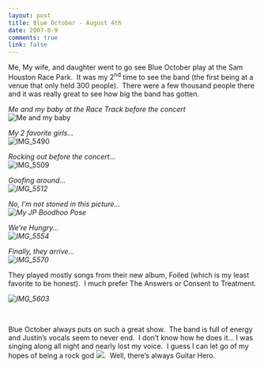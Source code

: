 ```yaml
--- 
layout: post
title: Blue October - August 4th
date: 2007-8-9
comments: true
link: false
---
```

<p>Me, My wife, and daughter went to go see Blue October play at the Sam Houston Race Park.&nbsp; It was my 2<sup>nd</sup> time to see the band (the first being at a venue that only held 300 people).&nbsp; There were a few thousand people there and it was really great to see how big the band has gotten.</p><p><em>Me and my baby at the Race Track before the concert<br></em><img src="/images/IMG_5495_small.jpg" alt="Me and my baby"  border="0" /></p><p><em>My 2 favorite girls…<br></em><img src="/images/IMG_5490_small.jpg" alt="IMG_5490"  border="0" /></p><p><em>Rocking out before the concert…<br></em><img src="/images/IMG_5509_small.jpg" alt="IMG_5509"  border="0" /></p><p><em>Goofing around…<br><img src="/images/IMG_5512_small.jpg" alt="IMG_5512"  border="0" /></em></p><p><em>No, I’m not stoned in this picture…<br><img src="/images/IMG_5551_small.jpg" alt="My JP Boodhoo Pose"  border="0" /></em></p><p><em>We’re Hungry…<br><img src="/images/IMG_5554_small.jpg" alt="IMG_5554"  border="0" /></em></p><p><em>Finally, they arrive…<br><img src="/images/IMG_5570_small.jpg" alt="IMG_5570"  border="0" /></em></p><p>They played mostly songs from their new album, Foiled (which is my least favorite to be honest).&nbsp; I much prefer The Answers or Consent to Treatment.</p><p><em><img src="/images/IMG_5603_small.jpg" alt="IMG_5603"  border="0" /></em></p><p><em></em>&nbsp;</p><p>Blue October always puts on such a great show.&nbsp; The band is full of energy and Justin’s vocals seem to never end.&nbsp; I don’t know how he does it… I was singing along all night and nearly lost my voice.&nbsp; I guess I can let go of my hopes of being a rock god <img src="http://www.flux88.com/uploads/smile1.gif">.&nbsp; Well, there’s always Guitar Hero.</p>
